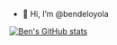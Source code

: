 - 👋 Hi, I’m @bendeloyola

[![Ben's GitHub stats](https://github-readme-stats.vercel.app/api?username=bendeloyola)](https://github.com/bendeloyola/github-readme-stats)

